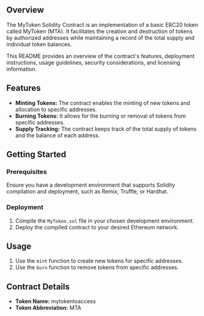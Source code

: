 ## Overview

The MyToken Solidity Contract is an implementation of a basic ERC20 token called MyToken (MTA). It facilitates the creation and destruction of tokens by authorized addresses while maintaining a record of the total supply and individual token balances.

This README provides an overview of the contract's features, deployment instructions, usage guidelines, security considerations, and licensing information.

## Features

- **Minting Tokens:** The contract enables the minting of new tokens and allocation to specific addresses.
- **Burning Tokens:** It allows for the burning or removal of tokens from specific addresses.
- **Supply Tracking:** The contract keeps track of the total supply of tokens and the balance of each address.

## Getting Started

### Prerequisites

Ensure you have a development environment that supports Solidity compilation and deployment, such as Remix, Truffle, or Hardhat.

### Deployment

1. Compile the `MyToken.sol` file in your chosen development environment.
2. Deploy the compiled contract to your desired Ethereum network.


## Usage

1. Use the `mint` function to create new tokens for specific addresses.
2. Use the `burn` function to remove tokens from specific addresses.

## Contract Details

- **Token Name:** mytokentoaccess
- **Token Abbreviation:** MTA
